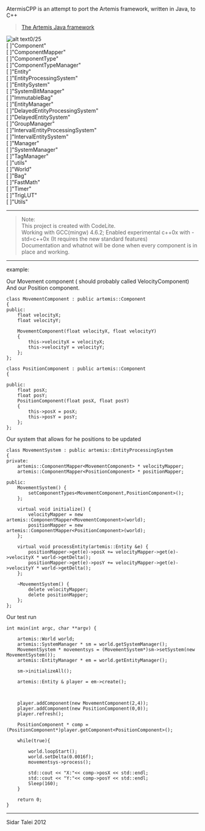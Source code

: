 AtermisCPP is an attempt to port the Artemis framework, written in Java, to C++
>[The Artemis Java framework](http://gamadu.com/artemis/ "Title")


![alt text](https://dl.dropbox.com/u/12043338/11check_mark.png "check")0/25  
[ ]"Component"  
[ ]"ComponentMapper"  
[ ]"ComponentType"  
[ ]"ComponentTypeManager"  
[ ]"Entity"  
[ ]"EntityProcessingSystem"  
[ ]"EntitySystem"  
[ ]"SystemBitManager"  
[ ]"ImmutableBag"  
[ ]"EntityManager"  
[ ]"DelayedEntityProcessingSystem"  
[ ]"DelayedEntitySystem"  
[ ]"GroupManager"  
[ ]"IntervalEntityProcessingSystem"  
[ ]"IntervalEntitySystem"  
[ ]"Manager"  
[ ]"SystemManager"  
[ ]"TagManager"  
[ ]"utils"  
[ ]"World"  
[ ]"Bag"  
[ ]"FastMath"  
[ ]"Timer"  
[ ]"TrigLUT"  
[ ]"Utils" 
 
***

>Note:  
>This project is created with CodeLite.   
>Working with GCC(mingw) 4.6.2; Enabled experimental c++0x with -std=c++0x (It requires the new standard features)  
>Documentation and whatnot will be done when every component is in place and working.

***

example:

Our Movement component ( should probably called VelocityComponent) And our Position component.  

	class MovementComponent : public artemis::Component
	{
	public:
		float velocityX;
		float velocityY;
		
		MovementComponent(float velocityX, float velocityY)
		{
			this->velocityX = velocityX;
			this->velocityY = velocityY;
		};
	};
	
	class PositionComponent : public artemis::Component
    {
		
	public:
		float posX;
		float posY;
		PositionComponent(float posX, float posY)
		{
			this->posX = posX;
			this->posY = posY;
		};
	};
	
Our system that allows for he positions to be updated  
				
	class MovementSystem : public artemis::EntityProcessingSystem
	{
	private:
		artemis::ComponentMapper<MovementComponent> * velocityMapper;
		artemis::ComponentMapper<PositionComponent> * positionMapper;

	public:
		MovementSystem() {
			setComponentTypes<MovementComponent,PositionComponent>();
		};

		virtual void initialize() {
			velocityMapper = new artemis::ComponentMapper<MovementComponent>(world);
			positionMapper = new artemis::ComponentMapper<PositionComponent>(world);
		};

		virtual void processEntity(artemis::Entity &e) {
			positionMapper->get(e)->posX += velocityMapper->get(e)->velocityX * world->getDelta();
			positionMapper->get(e)->posY += velocityMapper->get(e)->velocityY * world->getDelta();
		};

		~MovementSystem() {
			delete velocityMapper;
			delete positionMapper;
		};
	};

Our test run  

	int main(int argc, char **argv) {
		
		artemis::World world;
		artemis::SystemManager * sm = world.getSystemManager();
		MovementSystem * movementsys = (MovementSystem*)sm->setSystem(new MovementSystem());
		artemis::EntityManager * em = world.getEntityManager();
		
		sm->initializeAll();
		
		artemis::Entity & player = em->create();
		
		
		
		player.addComponent(new MovementComponent(2,4));
		player.addComponent(new PositionComponent(0,0));
		player.refresh();
		
		PositionComponent * comp = (PositionComponent*)player.getComponent<PositionComponent>();
		
		while(true){
			
			world.loopStart();
			world.setDelta(0.0016f);
			movementsys->process();
			
			std::cout << "X:"<< comp->posX << std::endl;
			std::cout << "Y:"<< comp->posY << std::endl;
			Sleep(160);
		}
		
		return 0;
	}
***


Sidar Talei 2012